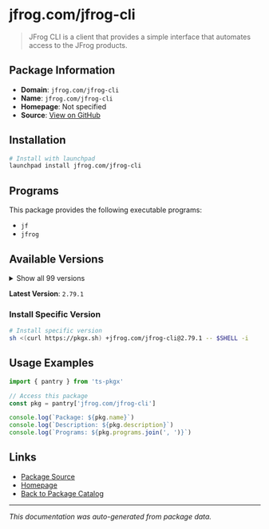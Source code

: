 # jfrog.com/jfrog-cli

> JFrog CLI is a client that provides a simple interface that automates access to the JFrog products.

## Package Information

- **Domain**: `jfrog.com/jfrog-cli`
- **Name**: `jfrog.com/jfrog-cli`
- **Homepage**: Not specified
- **Source**: [View on GitHub](https://github.com/pkgxdev/pantry/tree/main/projects/jfrog.com/jfrog-cli/package.yml)

## Installation

```bash
# Install with launchpad
launchpad install jfrog.com/jfrog-cli
```

## Programs

This package provides the following executable programs:

- `jf`
- `jfrog`

## Available Versions

<details>
<summary>Show all 99 versions</summary>

- `2.79.1`, `2.79.0`, `2.78.9`, `2.78.8`, `2.78.7`
- `2.78.6`, `2.78.5`, `2.78.3`, `2.78.2`, `2.78.1`
- `2.78.0`, `2.77.0`, `2.76.1`, `2.76.0`, `2.75.1`
- `2.75.0`, `2.74.1`, `2.74.0`, `2.73.3`, `2.73.2`
- `2.73.0`, `2.72.5`, `2.72.4`, `2.72.3`, `2.72.2`
- `2.72.1`, `2.72.0`, `2.71.5`, `2.71.4`, `2.71.3`
- `2.71.2`, `2.71.1`, `2.71.0`, `2.70.0`, `2.69.0`
- `2.68.0`, `2.67.0`, `2.66.0`, `2.65.0`, `2.64.1`
- `2.64.0`, `2.63.2`, `2.63.1`, `2.63.0`, `2.62.2`
- `2.62.1`, `2.62.0`, `2.61.2`, `2.61.1`, `2.61.0`
- `2.60.0`, `2.59.1`, `2.59.0`, `2.58.2`, `2.58.1`
- `2.57.1`, `2.57.0`, `2.56.1`, `2.56.0`, `2.55.0`
- `2.54.0`, `2.53.2`, `2.53.1`, `2.52.10`, `2.52.9`
- `2.52.8`, `2.52.7`, `2.52.6`, `2.52.5`, `2.52.4`
- `2.52.3`, `2.52.2`, `2.52.1`, `2.52.0`, `2.51.1`
- `2.51.0`, `2.50.4`, `2.50.2`, `2.50.1`, `2.50.0`
- `2.49.2`, `2.49.1`, `2.49.0`, `2.48.0`, `2.47.0`
- `2.46.3`, `2.46.2`, `2.46.1`, `2.46.0`, `2.45.0`
- `2.44.1`, `2.44.0`, `2.43.1`, `2.43.0`, `2.42.1`
- `2.42.0`, `2.41.1`, `2.41.0`, `2.40.0`

</details>

**Latest Version**: `2.79.1`

### Install Specific Version

```bash
# Install specific version
sh <(curl https://pkgx.sh) +jfrog.com/jfrog-cli@2.79.1 -- $SHELL -i
```

## Usage Examples

```typescript
import { pantry } from 'ts-pkgx'

// Access this package
const pkg = pantry['jfrog.com/jfrog-cli']

console.log(`Package: ${pkg.name}`)
console.log(`Description: ${pkg.description}`)
console.log(`Programs: ${pkg.programs.join(', ')}`)
```

## Links

- [Package Source](https://github.com/pkgxdev/pantry/tree/main/projects/jfrog.com/jfrog-cli/package.yml)
- [Homepage](#)
- [Back to Package Catalog](../../../package-catalog.md)

---

*This documentation was auto-generated from package data.*

